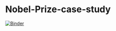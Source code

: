 # Nobel-Prize-case-study
[![Binder](https://mybinder.org/badge_logo.svg)](https://mybinder.org/v2/gh/leahcimali/Nobel-Prize-case-study/HEAD)

